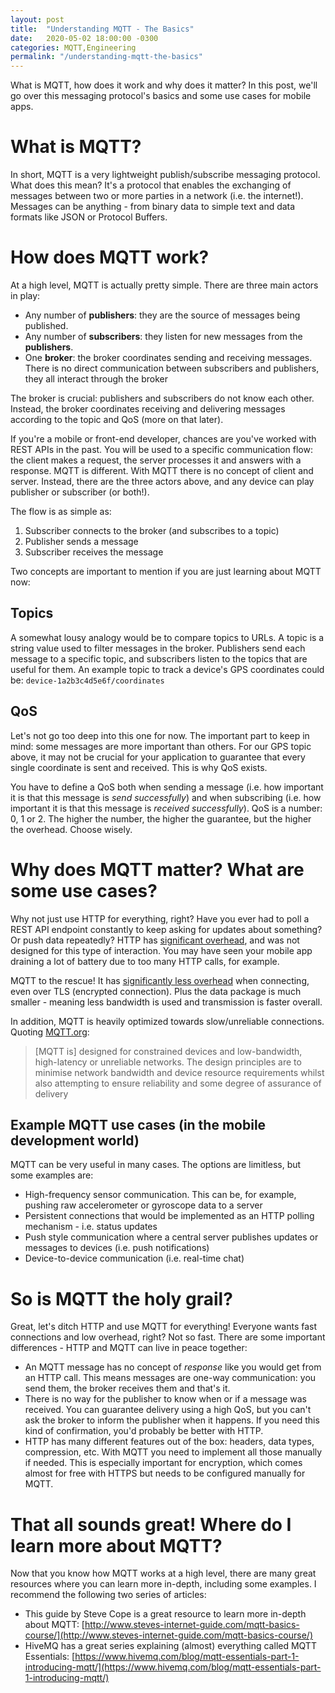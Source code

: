 ```yaml
---
layout: post
title:  "Understanding MQTT - The Basics"
date:   2020-05-02 18:00:00 -0300
categories: MQTT,Engineering
permalink: "/understanding-mqtt-the-basics"
---
```

What is MQTT, how does it work and why does it matter? In this post, we'll go over this messaging protocol's basics and some use cases for mobile apps.
<!--more-->

# What is MQTT?
In short, MQTT is a very lightweight publish/subscribe messaging protocol. What does this mean? It's a protocol that enables the exchanging of messages between two or more parties in a network (i.e. the internet!). Messages can be anything - from binary data to simple text and data formats like JSON or Protocol Buffers.

# How does MQTT work?
At a high level, MQTT is actually pretty simple. There are three main actors in play:
- Any number of **publishers**: they are the source of messages being published.
- Any number of **subscribers**: they listen for new messages from the **publishers**.
- One **broker**: the broker coordinates sending and receiving messages. There is no direct communication between subscribers and publishers, they all interact through the broker

The broker is crucial: publishers and subscribers do not know each other. Instead, the broker coordinates receiving and delivering messages according to the topic and QoS (more on that later). 

If you're a mobile or front-end developer, chances are you've worked with REST APIs in the past. You will be used to a specific communication flow: the client makes a request, the server processes it and answers with a response. MQTT is different. With MQTT there is no concept of client and server. Instead, there are the three actors above, and any device can play publisher or subscriber (or both!).

The flow is as simple as:
1. Subscriber connects to the broker (and subscribes to a topic)
1. Publisher sends a message
1. Subscriber receives the message

Two concepts are important to mention if you are just learning about MQTT now:

## Topics
A somewhat lousy analogy would be to compare topics to URLs. A topic is a string value used to filter messages in the broker. Publishers send each message to a specific topic, and subscribers listen to the topics that are useful for them. An example topic to track a device's GPS coordinates could be: `device-1a2b3c4d5e6f/coordinates`

## QoS
Let's not go too deep into this one for now. The important part to keep in mind: some messages are more important than others. For our GPS topic above, it may not be crucial for your application to guarantee that every single coordinate is sent and received. This is why QoS exists.

You have to define a QoS both when sending a message (i.e. how important it is that this message is _send successfully_) and when subscribing (i.e. how important it is that this message is _received successfully_). QoS is a number: 0, 1 or 2. The higher the number, the higher the guarantee, but the higher the overhead. Choose wisely.

# Why does MQTT matter? What are some use cases?
Why not just use HTTP for everything, right? Have you ever had to poll a REST API endpoint constantly to keep asking for updates about something? Or push data repeatedly? HTTP has [significant overhead](https://www.keycdn.com/blog/https-performance-overhead), and was not designed for this type of interaction. You may have seen your mobile app draining a lot of battery due to too many HTTP calls, for example.

MQTT to the rescue! It has [significantly less overhead](http://www.steves-internet-guide.com/mqtt-protocol-messages-overview/) when connecting, even over TLS (encrypted connection). Plus the data package is much smaller - meaning less bandwidth is used and transmission is faster overall.

In addition, MQTT is heavily optimized towards slow/unreliable connections. Quoting [MQTT.org](https://mqtt.org/faq):
> [MQTT is] designed for constrained devices and low-bandwidth, high-latency or unreliable networks. The design principles are to minimise network bandwidth and device resource requirements whilst also attempting to ensure reliability and some degree of assurance of delivery

## Example MQTT use cases (in the mobile development world)
MQTT can be very useful in many cases. The options are limitless, but some examples are:
- High-frequency sensor communication. This can be, for example, pushing raw accelerometer or gyroscope data to a server
- Persistent connections that would be implemented as an HTTP polling mechanism - i.e. status updates
- Push style communication where a central server publishes updates or messages to devices (i.e. push notifications)
- Device-to-device communication (i.e. real-time chat)

# So is MQTT the holy grail?
Great, let's ditch HTTP and use MQTT for everything! Everyone wants fast connections and low overhead, right? Not so fast. There are some important differences - HTTP and MQTT can live in peace together:
- An MQTT message has no concept of _response_ like you would get from an HTTP call. This means messages are one-way communication: you send them, the broker receives them and that's it.
- There is no way for the publisher to know when or if a message was received. You can guarantee delivery using a high QoS, but you can't ask the broker to inform the publisher when it happens. If you need this kind of confirmation, you'd probably be better with HTTP.
- HTTP has many different features out of the box: headers, data types, compression, etc. With MQTT you need to implement all those manually if needed. This is especially important for encryption, which comes almost for free with HTTPS but needs to be configured manually for MQTT.

# That all sounds great! Where do I learn more about MQTT?
Now that you know how MQTT works at a high level, there are many great resources where you can learn more in-depth, including some examples. I recommend the following two series of articles:

- This guide by Steve Cope is a great resource to learn more in-depth about MQTT: [http://www.steves-internet-guide.com/mqtt-basics-course/](http://www.steves-internet-guide.com/mqtt-basics-course/)
- HiveMQ has a great series explaining (almost) everything called MQTT Essentials: [https://www.hivemq.com/blog/mqtt-essentials-part-1-introducing-mqtt/](https://www.hivemq.com/blog/mqtt-essentials-part-1-introducing-mqtt/)
